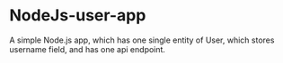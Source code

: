 # NodeJs-user-app
A simple Node.js app, which has one single entity of User, which stores username field, and has one api endpoint.
